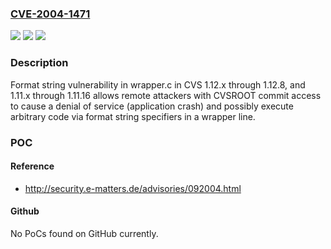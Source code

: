 ### [CVE-2004-1471](https://cve.mitre.org/cgi-bin/cvename.cgi?name=CVE-2004-1471)
![](https://img.shields.io/static/v1?label=Product&message=n%2Fa&color=blue)
![](https://img.shields.io/static/v1?label=Version&message=n%2Fa&color=blue)
![](https://img.shields.io/static/v1?label=Vulnerability&message=n%2Fa&color=brighgreen)

### Description

Format string vulnerability in wrapper.c in CVS 1.12.x through 1.12.8, and 1.11.x through 1.11.16 allows remote attackers with CVSROOT commit access to cause a denial of service (application crash) and possibly execute arbitrary code via format string specifiers in a wrapper line.

### POC

#### Reference
- http://security.e-matters.de/advisories/092004.html

#### Github
No PoCs found on GitHub currently.


